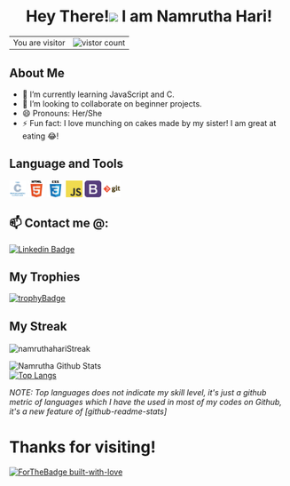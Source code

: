 <h1 align="center">Hey There!<img src="https://raw.githubusercontent.com/MartinHeinz/MartinHeinz/master/wave.gif" width="30px"> I am Namrutha Hari!</h1>

<table>
  <tr>
    <td>You are visitor</td>
    <td><img src="https://profile-counter.glitch.me/namruthahari/count.svg" alt="vistor count" height="25" /></td>
  </tr>
</table>

 ## About Me
- 🌱 I’m currently learning JavaScript and C.
- 👯 I’m looking to collaborate on beginner projects.
- 😄 Pronouns: Her/She
- ⚡ Fun fact: I love munching on cakes made by my sister! I am great at eating 😂!

 ## Language and Tools
<code><img height="30" src="https://raw.githubusercontent.com/github/explore/80688e429a7d4ef2fca1e82350fe8e3517d3494d/topics/c/c.png"></code>
<code><img height="30" src="https://raw.githubusercontent.com/github/explore/80688e429a7d4ef2fca1e82350fe8e3517d3494d/topics/html/html.png"></code>
<code><img height="30" src="https://raw.githubusercontent.com/github/explore/80688e429a7d4ef2fca1e82350fe8e3517d3494d/topics/css/css.png"></code>
<code><img height="30" src="https://raw.githubusercontent.com/github/explore/80688e429a7d4ef2fca1e82350fe8e3517d3494d/topics/javascript/javascript.png"></code>
<code><img height="30" src="https://raw.githubusercontent.com/github/explore/80688e429a7d4ef2fca1e82350fe8e3517d3494d/topics/bootstrap/bootstrap.png"></code>
<code><img height="30" src="https://raw.githubusercontent.com/github/explore/80688e429a7d4ef2fca1e82350fe8e3517d3494d/topics/git/git.png"></code>

## 📫 Contact me @: 
[![Linkedin Badge](https://img.shields.io/badge/-namruthahari-blue?style=flat-square&logo=Linkedin&logoColor=white&link=https://www.linkedin.com/in/namrutha-hari-/)](https://www.linkedin.com/in/namrutha-hari-)

## My Trophies
<p align = "left"> <a href="https://github.com/ryo-ma/github-profile-trophy"><img src="https://github-profile-trophy.vercel.app/?username=namruthahari" alt="trophyBadge" /></a> </p>
 
 ## My Streak 
 <p><img align="center" src="https://github-readme-streak-stats.herokuapp.com/?user=namruthahari" alt="namruthahariStreak" /></p>
 
![Namrutha Github Stats](https://github-readme-stats.vercel.app/api?username=namruthahari&show_icons=true)       
[![Top Langs](https://github-readme-stats.vercel.app/api/top-langs/?username=namruthahari&hide=css)](https://github.com/namruthahari/github-readme-stats)

*NOTE: Top languages does not indicate my skill level, it's just a github metric of languages which I have the used in most of my codes on Github, it's a new feature of [github-readme-stats]*
 
 # Thanks for visiting!
 
 [![ForTheBadge built-with-love](http://ForTheBadge.com/images/badges/built-with-love.svg)](https://GitHub.com/namruthahari/)  
